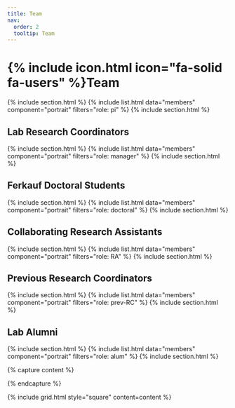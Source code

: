 ```yaml
---
title: Team
nav:
  order: 2
  tooltip: Team
---
```


# {% include icon.html icon="fa-solid fa-users" %}Team
{% include section.html %}
{% include list.html data="members" component="portrait" filters="role: pi" %}
{% include section.html %}

## Lab Research Coordinators
{% include section.html %}
{% include list.html data="members" component="portrait" filters="role: manager" %}
{% include section.html %}

## Ferkauf Doctoral Students 
{% include section.html %}
{% include list.html data="members" component="portrait" filters="role: doctoral" %}
{% include section.html %}

## Collaborating Research Assistants 
{% include section.html %}
{% include list.html data="members" component="portrait" filters="role: RA" %}
{% include section.html %}

## Previous Research Coordinators
{% include section.html %}
{% include list.html data="members" component="portrait" filters="role: prev-RC" %}
{% include section.html %}

## Lab Alumni
{% include section.html %}
{% include list.html data="members" component="portrait" filters="role: alum" %}
{% include section.html %}

{% capture content %}

{% endcapture %}

{% include grid.html style="square" content=content %}
